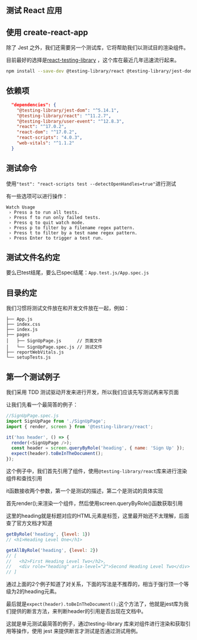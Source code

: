 ## 测试 React 应用

## 使用 create-react-app 

除了 Jest 之外，我们还需要另一个测试库，它将帮助我们以测试目的渲染组件。 

目前最好的选择是[react-testing-library](https://github.com/testing-library/react-testing-library) ，这个库在最近几年迅速流行起来。

```bash
npm install --save-dev @testing-library/react @testing-library/jest-dom
```

## 依赖项

```json
  "dependencies": {
    "@testing-library/jest-dom": "^5.14.1",
    "@testing-library/react": "^11.2.7",
    "@testing-library/user-event": "^12.8.3",
    "react": "^17.0.2",
    "react-dom": "^17.0.2",
    "react-scripts": "4.0.3",
    "web-vitals": "^1.1.2"
  }
```

## 测试命令

使用`"test": "react-scripts test --detectOpenHandles=true"`进行测试

有一些选项可以进行操作：

```shell
Watch Usage
 › Press a to run all tests.
 › Press f to run only failed tests.
 › Press q to quit watch mode.
 › Press p to filter by a filename regex pattern.
 › Press t to filter by a test name regex pattern.
 › Press Enter to trigger a test run.
```

## 测试文件名约定

要么已test结尾，要么已spec结尾：`App.test.js/App.spec.js`

## 目录约定

我们习惯将测试文件放在和开发文件放在一起，例如：

```shell
├── App.js
├── index.css
├── index.js
├── pages
│   ├── SignUpPage.js      // 页面文件
│   └── SignUpPage.spec.js // 测试文件
├── reportWebVitals.js
└── setupTests.js
```

## 第一个测试例子

我们采用 TDD 测试驱动开发来进行开发，所以我们应该先写测试再来写页面

让我们先看一个最简答的例子：

```js
//SignUpPage.spec.js
import SignUpPage from './SignUpPage';
import { render, screen } from '@testing-library/react';

it('has header', () => {
  render(<SignUpPage />);
  const header = screen.queryByRole('heading', { name: 'Sign Up' });
  expect(header).toBeInTheDocument();
});

```

这个例子中，我们首先引用了组件，使用`@testing-library/react`库来进行渲染组件和查找引用

it函数接收两个参数，第一个是测试的描述，第二个是测试的具体实现

首先render(<SignUpPage />);来渲染一个组件，然后使用screen.queryByRole()函数获取引用

这里的heading就是标题对应的HTML元素是标签，这里最开始还不太理解，后面查了官方文档才知道


```js
getByRole('heading', {level: 1})
// <h1>Heading Level One</h1>

getAllByRole('heading', {level: 2})
// [
//   <h2>First Heading Level Two</h2>,
//   <div role="heading" aria-level="2">Second Heading Level Two</div>
// ]
```

通过上面的2个例子知道了对关系，下面的写法是不推荐的，相当于强行顶一个等级为2的heading元素。

最后就是`expect(header).toBeInTheDocument();`这个方法了，他就是jest库为我们提供的断言方法，来判断header的引用是否出现在文档中。

这就是单元测试最简答的例子，通过testing-library 库来对组件进行渲染和获取引用等操作，使用 jest 来提供断言才测试是否通过测试用例。

